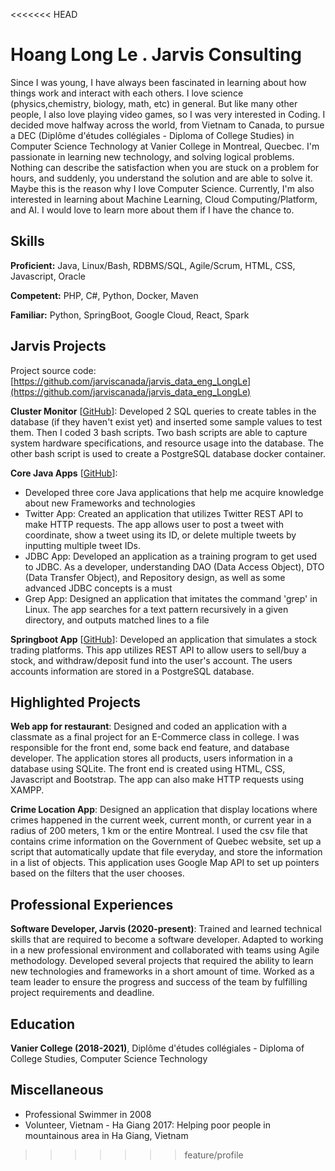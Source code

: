 <<<<<<< HEAD
# Hoang Long Le . Jarvis Consulting

Since I was young, I have always been fascinated in learning about how things work and interact with each others. I love science (physics,chemistry, biology, math, etc) in general. But like many other people, I also love playing video games, so I was very interested in Coding. I decided move halfway across the world, from Vietnam to Canada, to pursue a DEC (Diplôme d'études collégiales - Diploma of College Studies) in Computer Science Technology at Vanier College in Montreal, Quecbec. I'm passionate in learning new technology, and solving logical problems. Nothing can describe the satisfaction when you are stuck on a problem for hours, and suddenly, you understand the solution and are able to solve it. Maybe this is the reason why I love Computer Science. Currently, I'm also interested in learning about Machine Learning, Cloud Computing/Platform, and AI. I would love to learn more about them if I have the chance to.

## Skills

**Proficient:** Java, Linux/Bash, RDBMS/SQL, Agile/Scrum, HTML, CSS, Javascript, Oracle

**Competent:** PHP, C#, Python, Docker, Maven

**Familiar:** Python, SpringBoot, Google Cloud, React, Spark

## Jarvis Projects

Project source code: [https://github.com/jarviscanada/jarvis_data_eng_LongLe](https://github.com/jarviscanada/jarvis_data_eng_LongLe)


**Cluster Monitor** [[GitHub](https://github.com/jarviscanada/jarvis_data_eng_LongLe/tree/master/linux_sql)]: Developed 2 SQL queries to create tables in the database (if they haven't exist yet) and inserted some sample values to test them. Then I coded 3 bash scripts. Two bash scripts are able to capture system hardware specifications, and resource usage into the database.  The other bash script is used to create a PostgreSQL database docker container.

**Core Java Apps** [[GitHub](https://github.com/jarviscanada/jarvis_data_eng_LongLe/tree/master/core_java)]:
      
  - Developed three core Java applications that help me acquire knowledge about new Frameworks and technologies
  - Twitter App: Created an application that utilizes Twitter REST API to make HTTP requests. The app allows user to post a tweet with coordinate, show a tweet using its ID, or delete multiple tweets by inputting multiple tweet IDs.
  - JDBC App: Developed an application as a training program to get used to JDBC. As a developer, understanding DAO (Data Access Object), DTO (Data Transfer Object), and Repository design, as well as some advanced JDBC concepts is a must
  - Grep App: Designed an application that imitates the command 'grep' in Linux. The app searches for a text pattern recursively in a given directory, and outputs matched lines to a file

**Springboot App** [[GitHub](https://github.com/jarviscanada/jarvis_data_eng_LongLe/tree/master/springboot)]: Developed an application that simulates a stock trading platforms. This app utilizes REST API to allow users to sell/buy a stock, and withdraw/deposit fund into the user's account. The users accounts information are stored in a PostgreSQL database.


## Highlighted Projects
**Web app for restaurant**: Designed and coded an application with a classmate as a final project for an E-Commerce class in college. I was responsible for the front end, some back end feature, and database developer. The application stores all products, users information in a database using SQLite. The front end is created using HTML, CSS, Javascript and Bootstrap. The app can also make HTTP requests using XAMPP.

**Crime Location App**: Designed an application that display locations where crimes happened in the current week, current month, or current year in a radius of 200 meters, 1 km or the entire Montreal. I used the csv file that contains crime information on the Government of Quebec website, set up a script that automatically update that file everyday, and store the information in a list of objects. This application uses Google Map API to set up pointers based on the filters that the user chooses.


## Professional Experiences

**Software Developer, Jarvis (2020-present)**:  Trained and learned technical skills that are required to become a software developer. Adapted to working in a new professional environment and collaborated with teams using Agile methodology. Developed several projects that required the ability to learn new technologies and frameworks in a short amount of time. Worked as a team leader to ensure the progress and success of the team by fulfilling project requirements and deadline.


## Education
**Vanier College (2018-2021)**, Diplôme d'études collégiales - Diploma of College Studies, Computer Science Technology


## Miscellaneous
- Professional Swimmer in 2008
- Volunteer, Vietnam - Ha Giang 2017: Helping poor people in mountainous area in Ha Giang, Vietnam
>>>>>>> feature/profile
